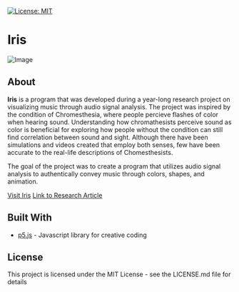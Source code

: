 [![License: MIT](https://img.shields.io/badge/License-MIT-yellow.svg)](https://opensource.org/licenses/MIT)
# Iris
![Image](https://i.imgur.com/yKUWvbR.jpg)

## About
**Iris** is a program that was developed during a year-long research project on visualizing music through audio signal analysis. The project was inspired by the condition of Chromesthesia, where people percieve flashes of color when hearing sound. Understanding how chromathesists perceive sound as color is beneficial for exploring how people without the condition can still find correlation between sound and sight. Although there have been simulations and videos created that employ both senses, few have been accurate to the real-life descriptions of Chomesthesists. 

The goal of the project was to create a program that utilizes audio signal analysis to authentically convey music through colors, shapes, and animation.

[Visit Iris](https://123kevinlee.github.io/Iris/)
[Link to Research Article](https://drive.google.com/file/d/17P8NdKCK8f0ajmWQbVXJ86V5E4KXuKiP/view?usp=sharing)

## Built With
* [p5.js](https://p5js.org/) - Javascript library for creative coding

## License
This project is licensed under the MIT License - see the LICENSE.md file for details
